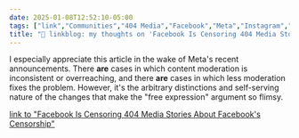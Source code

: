 ```yaml
---
date: 2025-01-08T12:52:10-05:00
tags: ["link","Communities","404 Media","Facebook","Meta","Instagram","Threads","content moderation"]
title: "🔗 linkblog: my thoughts on 'Facebook Is Censoring 404 Media Stories About Facebook's Censorship'"
---
```

I especially appreciate this article in the wake of Meta's recent announcements. There **are** cases in which content moderation is inconsistent or overreaching, and there **are** cases in which less moderation fixes the problem. However, it's the arbitrary distinctions and self-serving nature of the changes that make the "free expression" argument so flimsy.

[link to "Facebook Is Censoring 404 Media Stories About Facebook's Censorship"](https://www.404media.co/facebook-is-censoring-404-media-stories-about-facebooks-censorship/)